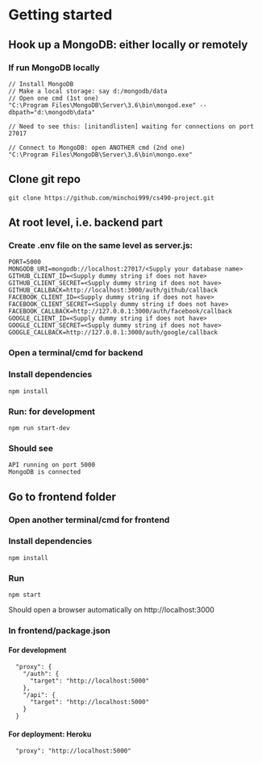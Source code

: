 # Getting started

## Hook up a MongoDB: either locally or remotely
### If run MongoDB locally
```
// Install MongoDB
// Make a local storage: say d:/mongodb/data
// Open one cmd (1st one)
"C:\Program Files\MongoDB\Server\3.6\bin\mongod.exe" --dbpath="d:\mongodb\data"

// Need to see this: [initandlisten] waiting for connections on port 27017

// Connect to MongoDB: open ANOTHER cmd (2nd one)
"C:\Program Files\MongoDB\Server\3.6\bin\mongo.exe"
```
## Clone git repo
```
git clone https://github.com/minchoi999/cs490-project.git
```
## At root level, i.e. backend part
### Create .env file on the same level as server.js:
```
PORT=5000
MONGODB_URI=mongodb://localhost:27017/<Supply your database name>
GITHUB_CLIENT_ID=<Supply dummy string if does not have>
GITHUB_CLIENT_SECRET=<Supply dummy string if does not have>
GITHUB_CALLBACK=http://localhost:3000/auth/github/callback
FACEBOOK_CLIENT_ID=<Supply dummy string if does not have>
FACEBOOK_CLIENT_SECRET=<Supply dummy string if does not have>
FACEBOOK_CALLBACK=http://127.0.0.1:3000/auth/facebook/callback
GOOGLE_CLIENT_ID=<Supply dummy string if does not have>
GOOGLE_CLIENT_SECRET=<Supply dummy string if does not have>
GOOGLE_CALLBACK=http://127.0.0.1:3000/auth/google/callback
```
### Open a terminal/cmd for backend
### Install dependencies
```
npm install
```
### Run: for development
```
npm run start-dev
```
### Should see
```
API running on port 5000
MongoDB is connected
```

## Go to frontend folder
### Open another terminal/cmd for frontend
### Install dependencies
```
npm install
```
### Run
```
npm start
```
Should open a browser automatically on http://localhost:3000

### In frontend/package.json
#### For development
```
  "proxy": {
    "/auth": {
      "target": "http://localhost:5000"
    },
    "/api": {
      "target": "http://localhost:5000"
    }
  }

```
#### For deployment: Heroku
```
  "proxy": "http://localhost:5000"
```
